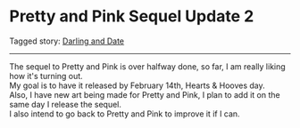 # Pretty and Pink Sequel Update 2

Tagged story: [Darling and Date](https://www.fimfiction.net/story/539654/darling-and-date)

***

The sequel to Pretty and Pink is over halfway done, so far, I am really liking how it's turning out.  
My goal is to have it released by February 14th, Hearts & Hooves day.  
Also, I have new art being made for Pretty and Pink, I plan to add it on the same day I release the sequel.  
I also intend to go back to Pretty and Pink to improve it if I can.
